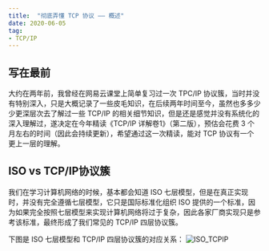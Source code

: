 ```yaml
---
title:  "彻底弄懂 TCP 协议 —— 概述"
date: 2020-06-05
tag:
- TCP/IP
---
```


## 写在最前
大约在两年前，我曾经在网易云课堂上简单复习过一次 TPC/IP 协议簇，当时并没有特别深入，只是大概记录了一些皮毛知识，在后续两年时间至今，虽然也多多少少更深层次去了解过一些 TCP/IP 的相关细节知识，但是还是感觉并没有系统化的深入理解过，遂决定在今年精读《TCP/IP 详解卷1》（第二版），预估会花费 3 个月左右的时间（因此会持续更新），希望通过这一次精读，能对 TCP 协议有一个更上一层的理解。


## ISO vs TCP/IP协议簇
我们在学习计算机网络的时候，基本都会知道 ISO 七层模型，但是在真正实现时，并没有完全遵循七层模型，它只是国际标准化组织 ISO 提供的一个标准，因为如果完全按照七层模型来实现计算机网络将过于复杂，因此各家厂商实现只是参考该标准，最终形成了我们常见的 TCP/IP 四层协议簇。

下图是 ISO 七层模型和 TCP/IP 四层协议簇的对应关系：
![ISO_TCPIP](/assets/image/posts/2020-06-05-01.png?style=centerme)
